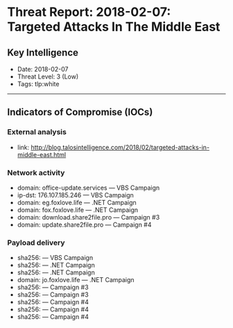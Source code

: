 # Threat Report: 2018-02-07: Targeted Attacks In The Middle East


## Key Intelligence
* Date: 2018-02-07
* Threat Level: 3 (Low)
* Tags: tlp:white

---

## Indicators of Compromise (IOCs)
### External analysis
* link: http://blog.talosintelligence.com/2018/02/targeted-attacks-in-middle-east.html

### Network activity
* domain: office-update.services — VBS Campaign
* ip-dst: 176.107.185.246 — VBS Campaign
* domain: eg.foxlove.life — .NET Campaign
* domain: fox.foxlove.life — .NET Campaign
* domain: download.share2file.pro — Campaign #3
* domain: update.share2file.pro — Campaign #4

### Payload delivery
* sha256: <sha256> — VBS Campaign
* sha256: <sha256> — .NET Campaign
* sha256: <sha256> — .NET Campaign
* domain: jo.foxlove.life — .NET Campaign
* sha256: <sha256> — Campaign #3
* sha256: <sha256> — Campaign #3
* sha256: <sha256> — Campaign #4
* sha256: <sha256> — Campaign #4
* sha256: <sha256> — Campaign #4
